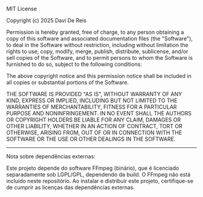 MIT License

Copyright (c) 2025 Davi De Reis

Permission is hereby granted, free of charge, to any person obtaining a copy
of this software and associated documentation files (the "Software"), to deal
in the Software without restriction, including without limitation the rights
to use, copy, modify, merge, publish, distribute, sublicense, and/or sell
copies of the Software, and to permit persons to whom the Software is
furnished to do so, subject to the following conditions:

The above copyright notice and this permission notice shall be included in all
copies or substantial portions of the Software.

THE SOFTWARE IS PROVIDED "AS IS", WITHOUT WARRANTY OF ANY KIND, EXPRESS OR
IMPLIED, INCLUDING BUT NOT LIMITED TO THE WARRANTIES OF MERCHANTABILITY,
FITNESS FOR A PARTICULAR PURPOSE AND NONINFRINGEMENT. IN NO EVENT SHALL THE
AUTHORS OR COPYRIGHT HOLDERS BE LIABLE FOR ANY CLAIM, DAMAGES OR OTHER
LIABILITY, WHETHER IN AN ACTION OF CONTRACT, TORT OR OTHERWISE, ARISING FROM,
OUT OF OR IN CONNECTION WITH THE SOFTWARE OR THE USE OR OTHER DEALINGS IN THE
SOFTWARE.

---

Nota sobre dependências externas:

Este projeto depende do software FFmpeg (binário), que é licenciado separadamente sob LGPL/GPL, dependendo da build. O FFmpeg não está incluído neste repositório. Ao instalar e distribuir este projeto, certifique-se de cumprir as licenças das dependências externas.
